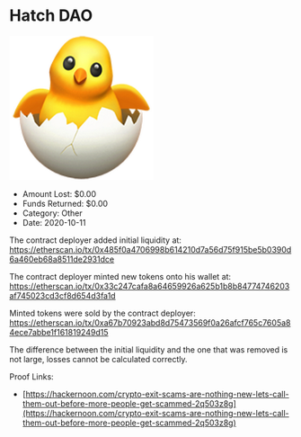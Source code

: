# Hatch DAO
![Hatch DAO](/rektimages/Hatch-DAO.png)
- Amount Lost: $0.00
- Funds Returned: $0.00
- Category: Other
- Date: 2020-10-11

The contract deployer added initial liquidity at:  
https://etherscan.io/tx/0x485f0a4706998b614210d7a56d75f915be5b0390d6a460eb68a8511de2931dce  
  
The contract deployer minted new tokens onto his wallet at:  
https://etherscan.io/tx/0x33c247cafa8a64659926a625b1b8b84774746203af745023cd3cf8d654d3fa1d  
  
Minted tokens were sold by the contract deployer:  
https://etherscan.io/tx/0xa67b70923abd8d75473569f0a26afcf765c7605a84ece7abbe1f161819249d15  
  
The difference between the initial liquidity and the one that was removed is not large, losses cannot be calculated correctly.


Proof Links:
- [https://hackernoon.com/crypto-exit-scams-are-nothing-new-lets-call-them-out-before-more-people-get-scammed-2q503z8g](https://hackernoon.com/crypto-exit-scams-are-nothing-new-lets-call-them-out-before-more-people-get-scammed-2q503z8g)


